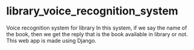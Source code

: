 # library_voice_recognition_system
Voice recognition system for library
In this system, if we say the name of the book, then we get the reply that is the book available in library or not.
This web app is made using Django.
